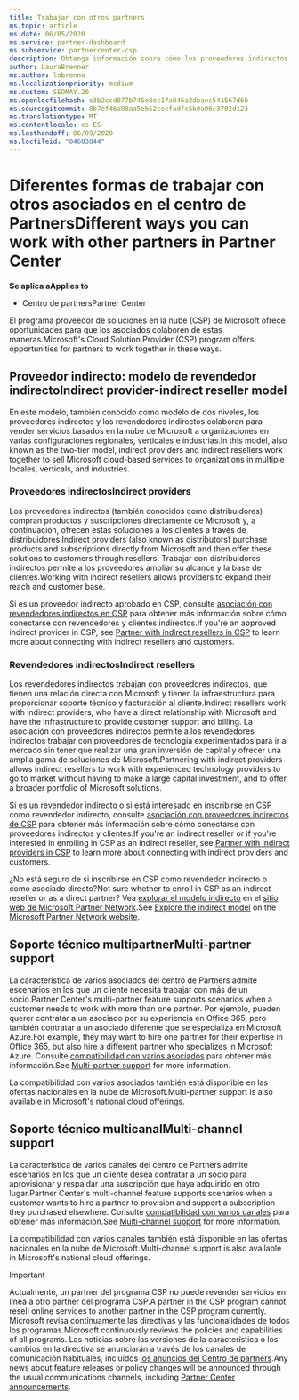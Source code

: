 ```yaml
---
title: Trabajar con otros partners
ms.topic: article
ms.date: 06/05/2020
ms.service: partner-dashboard
ms.subservice: partnercenter-csp
description: Obtenga información sobre cómo los proveedores indirectos se asocian con distribuidores indirectos en el programa proveedor de soluciones en la nube (CSP) y determine qué rol es el adecuado para usted.
author: LauraBrenner
ms.author: labrenne
ms.localizationpriority: medium
ms.custom: SEOMAY.20
ms.openlocfilehash: e3b2ccd077b745e8ec17a046a2dbaec541567d6b
ms.sourcegitcommit: 8b7ef46a88aa5eb52ceefadfc5b0a06c3702d123
ms.translationtype: MT
ms.contentlocale: es-ES
ms.lasthandoff: 06/09/2020
ms.locfileid: "84603844"
---
```

# <a name="different-ways-you-can-work-with-other-partners-in-partner-center"></a><span data-ttu-id="89b2c-103">Diferentes formas de trabajar con otros asociados en el centro de Partners</span><span class="sxs-lookup"><span data-stu-id="89b2c-103">Different ways you can work with other partners in Partner Center</span></span>

<span data-ttu-id="89b2c-104">**Se aplica a**</span><span class="sxs-lookup"><span data-stu-id="89b2c-104">**Applies to**</span></span>

- <span data-ttu-id="89b2c-105">Centro de partners</span><span class="sxs-lookup"><span data-stu-id="89b2c-105">Partner Center</span></span>

<span data-ttu-id="89b2c-106">El programa proveedor de soluciones en la nube (CSP) de Microsoft ofrece oportunidades para que los asociados colaboren de estas maneras.</span><span class="sxs-lookup"><span data-stu-id="89b2c-106">Microsoft's Cloud Solution Provider (CSP) program offers opportunities for partners to work together in these ways.</span></span>

## <a name="indirect-provider-indirect-reseller-model"></a><span data-ttu-id="89b2c-107">Proveedor indirecto: modelo de revendedor indirecto</span><span class="sxs-lookup"><span data-stu-id="89b2c-107">Indirect provider-indirect reseller model</span></span>

<span data-ttu-id="89b2c-108">En este modelo, también conocido como modelo de dos niveles, los proveedores indirectos y los revendedores indirectos colaboran para vender servicios basados en la nube de Microsoft a organizaciones en varias configuraciones regionales, verticales e industrias.</span><span class="sxs-lookup"><span data-stu-id="89b2c-108">In this model, also known as the two-tier model, indirect providers and indirect resellers work together to sell Microsoft cloud-based services to organizations in multiple locales, verticals, and industries.</span></span> 

### <a name="indirect-providers"></a><span data-ttu-id="89b2c-109">Proveedores indirectos</span><span class="sxs-lookup"><span data-stu-id="89b2c-109">Indirect providers</span></span>

<span data-ttu-id="89b2c-110">Los proveedores indirectos (también conocidos como distribuidores) compran productos y suscripciones directamente de Microsoft y, a continuación, ofrecen estas soluciones a los clientes a través de distribuidores.</span><span class="sxs-lookup"><span data-stu-id="89b2c-110">Indirect providers (also known as distributors) purchase products and subscriptions directly from Microsoft and then offer these solutions to customers through resellers.</span></span> <span data-ttu-id="89b2c-111">Trabajar con distribuidores indirectos permite a los proveedores ampliar su alcance y la base de clientes.</span><span class="sxs-lookup"><span data-stu-id="89b2c-111">Working with indirect resellers allows providers to expand their reach and customer base.</span></span> 

<span data-ttu-id="89b2c-112">Si es un proveedor indirecto aprobado en CSP, consulte [asociación con revendedores indirectos en CSP](indirect-provider-tasks-in-partner-center.md) para obtener más información sobre cómo conectarse con revendedores y clientes indirectos.</span><span class="sxs-lookup"><span data-stu-id="89b2c-112">If you're an approved indirect provider in CSP, see [Partner with indirect resellers in CSP](indirect-provider-tasks-in-partner-center.md) to learn more about connecting with indirect resellers and customers.</span></span> 

### <a name="indirect-resellers"></a><span data-ttu-id="89b2c-113">Revendedores indirectos</span><span class="sxs-lookup"><span data-stu-id="89b2c-113">Indirect resellers</span></span>

<span data-ttu-id="89b2c-114">Los revendedores indirectos trabajan con proveedores indirectos, que tienen una relación directa con Microsoft y tienen la infraestructura para proporcionar soporte técnico y facturación al cliente.</span><span class="sxs-lookup"><span data-stu-id="89b2c-114">Indirect resellers work with indirect providers, who have a direct relationship with Microsoft and have the infrastructure to provide customer support and billing.</span></span> <span data-ttu-id="89b2c-115">La asociación con proveedores indirectos permite a los revendedores indirectos trabajar con proveedores de tecnología experimentados para ir al mercado sin tener que realizar una gran inversión de capital y ofrecer una amplia gama de soluciones de Microsoft.</span><span class="sxs-lookup"><span data-stu-id="89b2c-115">Partnering with indirect providers allows indirect resellers to work with experienced technology providers to go to market without having to make a large capital investment, and to offer a broader portfolio of Microsoft solutions.</span></span> 

<span data-ttu-id="89b2c-116">Si es un revendedor indirecto o si está interesado en inscribirse en CSP como revendedor indirecto, consulte [asociación con proveedores indirectos de CSP](indirect-reseller-tasks-in-partner-center.md) para obtener más información sobre cómo conectarse con proveedores indirectos y clientes.</span><span class="sxs-lookup"><span data-stu-id="89b2c-116">If you're an indirect reseller or if you're interested in enrolling in CSP as an indirect reseller, see [Partner with indirect providers in CSP](indirect-reseller-tasks-in-partner-center.md) to learn more about connecting with indirect providers and customers.</span></span>

<span data-ttu-id="89b2c-117">¿No está seguro de si inscribirse en CSP como revendedor indirecto o como asociado directo?</span><span class="sxs-lookup"><span data-stu-id="89b2c-117">Not sure whether to enroll in CSP as an indirect reseller or as a direct partner?</span></span> <span data-ttu-id="89b2c-118">Vea [explorar el modelo indirecto](https://partner.microsoft.com/cloud-solution-provider/indirect) en el [sitio web de Microsoft Partner Network](https://partner.microsoft.com).</span><span class="sxs-lookup"><span data-stu-id="89b2c-118">See [Explore the indirect model](https://partner.microsoft.com/cloud-solution-provider/indirect) on the [Microsoft Partner Network website](https://partner.microsoft.com).</span></span>   

## <a name="multi-partner-support"></a><span data-ttu-id="89b2c-119">Soporte técnico multipartner</span><span class="sxs-lookup"><span data-stu-id="89b2c-119">Multi-partner support</span></span>

<span data-ttu-id="89b2c-120">La característica de varios asociados del centro de Partners admite escenarios en los que un cliente necesita trabajar con más de un socio.</span><span class="sxs-lookup"><span data-stu-id="89b2c-120">Partner Center's multi-partner feature supports scenarios when a customer needs to work with more than one partner.</span></span> <span data-ttu-id="89b2c-121">Por ejemplo, pueden querer contratar a un asociado por su experiencia en Office 365, pero también contratar a un asociado diferente que se especializa en Microsoft Azure.</span><span class="sxs-lookup"><span data-stu-id="89b2c-121">For example, they may want to hire one partner for their expertise in Office 365, but also hire a different partner who specializes in Microsoft Azure.</span></span> <span data-ttu-id="89b2c-122">Consulte [compatibilidad con varios asociados](multipartner.md) para obtener más información.</span><span class="sxs-lookup"><span data-stu-id="89b2c-122">See [Multi-partner support](multipartner.md) for more information.</span></span>

<span data-ttu-id="89b2c-123">La compatibilidad con varios asociados también está disponible en las ofertas nacionales en la nube de Microsoft.</span><span class="sxs-lookup"><span data-stu-id="89b2c-123">Multi-partner support is also available in Microsoft's national cloud offerings.</span></span> 

## <a name="multi-channel-support"></a><span data-ttu-id="89b2c-124">Soporte técnico multicanal</span><span class="sxs-lookup"><span data-stu-id="89b2c-124">Multi-channel support</span></span>

<span data-ttu-id="89b2c-125">La característica de varios canales del centro de Partners admite escenarios en los que un cliente desea contratar a un socio para aprovisionar y respaldar una suscripción que haya adquirido en otro lugar.</span><span class="sxs-lookup"><span data-stu-id="89b2c-125">Partner Center's multi-channel feature supports scenarios when a customer wants to hire a partner to provision and support a subscription they purchased elsewhere.</span></span> <span data-ttu-id="89b2c-126">Consulte [compatibilidad con varios canales](multichannel.md) para obtener más información.</span><span class="sxs-lookup"><span data-stu-id="89b2c-126">See [Multi-channel support](multichannel.md) for more information.</span></span>

<span data-ttu-id="89b2c-127">La compatibilidad con varios canales también está disponible en las ofertas nacionales en la nube de Microsoft.</span><span class="sxs-lookup"><span data-stu-id="89b2c-127">Multi-channel support is also available in Microsoft's national cloud offerings.</span></span>

> [!IMPORTANT]  
> <span data-ttu-id="89b2c-128">Actualmente, un partner del programa CSP no puede revender servicios en línea a otro partner del programa CSP.</span><span class="sxs-lookup"><span data-stu-id="89b2c-128">A partner in the CSP program cannot resell online services to another partner in the CSP program currently.</span></span> <span data-ttu-id="89b2c-129">Microsoft revisa continuamente las directivas y las funcionalidades de todos los programas.</span><span class="sxs-lookup"><span data-stu-id="89b2c-129">Microsoft continuously reviews the policies and capabilities of all programs.</span></span> <span data-ttu-id="89b2c-130">Las noticias sobre las versiones de la característica o los cambios en la directiva se anunciarán a través de los canales de comunicación habituales, incluidos [los anuncios del Centro de partners](announcements/index.md).</span><span class="sxs-lookup"><span data-stu-id="89b2c-130">Any news about feature releases or policy changes will be announced through the usual communications channels, including [Partner Center announcements](announcements/index.md).</span></span>
